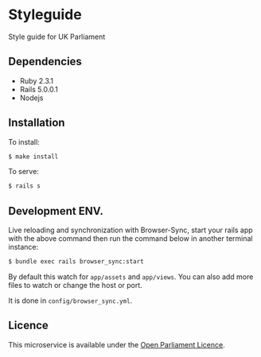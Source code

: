 # Styleguide

Style guide for UK Parliament

## Dependencies

* Ruby 2.3.1
* Rails 5.0.0.1
* Nodejs

## Installation

To install:
```bash
$ make install
```

To serve:
```bash
$ rails s
```

## Development ENV.

Live reloading and synchronization with Browser-Sync, start your rails app with the above command then run the command below in another terminal instance:

```bash
$ bundle exec rails browser_sync:start
```

By default this watch for `app/assets` and `app/views`. You can also add more files to watch or change the host or port.

It is done in `config/browser_sync.yml`.

## Licence
This microservice is available under the [Open Parliament Licence](http://www.parliament.uk/site-information/copyright/open-parliament-licence/).
